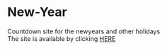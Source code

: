 # New-Year
Countdown site for the newyears and other holidays <br>
The site is available by clicking [HERE](https://badonyt.github.io/New-Year/)
